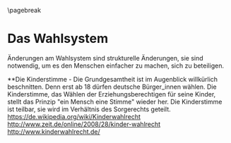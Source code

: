 \pagebreak
# Das Wahlsystem

Änderungen am Wahlsystem sind strukturelle Änderungen, sie sind notwendig, um es den Menschen einfacher zu machen, sich zu beteiligen.



**Die Kinderstimme - Die Grundgesamtheit ist im Augenblick willkürlich beschnitten. Denn erst ab 18 dürfen deutsche Bürger_innen wählen. Die Kinderstimme, das Wählen der Erziehungsberechtigen für seine Kinder, stellt das Prinzip &quot;ein Mensch eine Stimme&quot; wieder her. Die Kinderstimme ist teilbar, sie wird im Verhältnis des Sorgerechts geteilt. https://de.wikipedia.org/wiki/Kinderwahlrecht  http://www.zeit.de/online/2008/28/kinder-wahlrecht http://www.kinderwahlrecht.de/ 